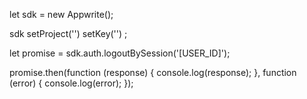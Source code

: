 let sdk = new Appwrite();

sdk
    setProject('')
    setKey('')
;

let promise = sdk.auth.logoutBySession('[USER_ID]');

promise.then(function (response) {
    console.log(response);
}, function (error) {
    console.log(error);
});